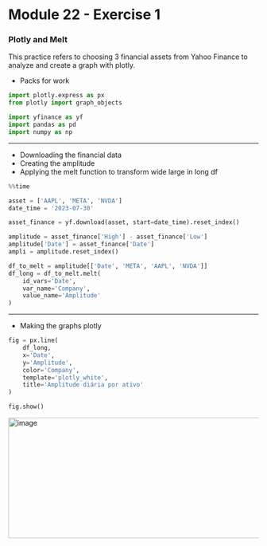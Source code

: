 # Module 22 - Exercise 1

### Plotly and Melt

This practice refers to choosing 3 financial assets from Yahoo Finance to analyze and create a graph with plotly.

- Packs for work
```python
import plotly.express as px
from plotly import graph_objects

import yfinance as yf
import pandas as pd
import numpy as np
```
---
- Downloading the financial data
- Creating the amplitude
- Applying the melt function to transform wide large in long df 

```python
%%time

asset = ['AAPL', 'META', 'NVDA']
date_time = '2023-07-30'

asset_finance = yf.download(asset, start=date_time).reset_index()

amplitude = asset_finance['High'] - asset_finance['Low']
amplitude['Date'] = asset_finance['Date']
ampli = amplitude.reset_index()

df_to_melt = amplitude[['Date', 'META', 'AAPL', 'NVDA']]
df_long = df_to_melt.melt(
    id_vars='Date',          
    var_name='Company',       
    value_name='Amplitude'   
)
```
---

- Making the graphs plotly

```python
fig = px.line(
    df_long,
    x='Date',
    y='Amplitude',
    color='Company',
    template='plotly_white',
    title='Amplitude diária por ativo'
)

fig.show()
```
<img width="1088" height="242" alt="image" src="https://github.com/user-attachments/assets/6967d62c-cf2a-4340-a9a5-c663f1c48e02" />
